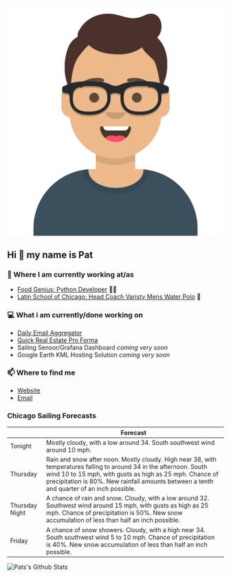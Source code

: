 [![Social banner for p-j-falconer](https://raw.githubusercontent.com/P-J-FALCONER/P-J-FALCONER/master/assets/avataaars.svg)](https://patfalconer.com/)
## Hi :wave: my name is Pat

### 💼 Where I am currently working at/as
- [Food Genius: Python Developer](https://getfoodgenius.com/) 🍔🐍
- [Latin School of Chicago: Head Coach Varisty Mens Water Polo](https://www.latinschool.org/) 🤽


### 💻 What i am currently/done working on
 - [Daily Email Aggregator](https://github.com/P-J-FALCONER/dott_daily_mail)
 - [Quick Real Estate Pro Forma](https://github.com/P-J-FALCONER/henry)
 - Sailing Sensor/Grafana Dashboard *coming very soon*
 - Google Earth KML Hosting Solution *coming very soon*

### 📫 Where to find me
 - [Website](https://patfalconer.com/)
 - [Email](mailto:patrick.j.falconer@gmail.com)


### Chicago Sailing Forecasts
|   | Forecast  |
|---|---|
| Tonight | Mostly cloudy, with a low around 34. South southwest wind around 10 mph. |
| Thursday | Rain and snow after noon. Mostly cloudy. High near 38, with temperatures falling to around 34 in the afternoon. South wind 10 to 15 mph, with gusts as high as 25 mph. Chance of precipitation is 80%. New rainfall amounts between a tenth and quarter of an inch possible. |
| Thursday Night | A chance of rain and snow. Cloudy, with a low around 32. Southwest wind around 15 mph, with gusts as high as 25 mph. Chance of precipitation is 50%. New snow accumulation of less than half an inch possible. |
| Friday | A chance of snow showers. Cloudy, with a high near 34. South southwest wind 5 to 10 mph. Chance of precipitation is 40%. New snow accumulation of less than half an inch possible. |

![Pats's Github Stats](https://github-readme-stats.vercel.app/api?username=p-j-falconer&show_icons=true&theme=radical)
